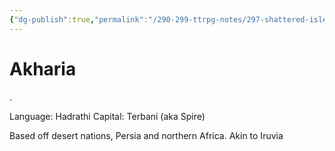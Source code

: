 ```yaml
---
{"dg-publish":true,"permalink":"/290-299-ttrpg-notes/297-shattered-isles/15-locations/akharia/"}
---
```



# Akharia

.

Language: Hadrathi
Capital: Terbani (aka Spire)

Based off desert nations, Persia and northern Africa.
Akin to Iruvia